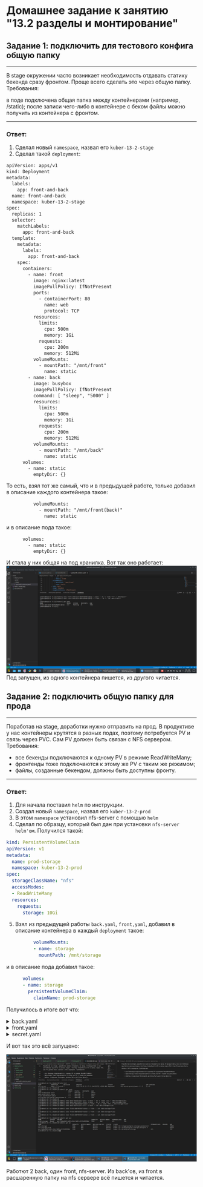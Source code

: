 # Домашнее задание к занятию "13.2 разделы и монтирование"

## Задание 1: подключить для тестового конфига общую папку

---

В stage окружении часто возникает необходимость отдавать статику бекенда сразу фронтом. Проще всего сделать это через общую папку. Требования:

в поде подключена общая папка между контейнерами (например, /static);
после записи чего-либо в контейнере с беком файлы можно получить из контейнера с фронтом.

---
### Ответ:

1. Сделал новый `namespace`, назвал его `kuber-13-2-stage`
2. Сделал такой `deployment`:
```
apiVersion: apps/v1
kind: Deployment
metadata:
  labels:
    app: front-and-back
  name: front-and-back
  namespace: kuber-13-2-stage
spec:
  replicas: 1
  selector:
    matchLabels:
      app: front-and-back
  template:
    metadata:
      labels:
        app: front-and-back
    spec:
      containers:
        - name: front
          image: nginx:latest
          imagePullPolicy: IfNotPresent
          ports: 
            - containerPort: 80
              name: web
              protocol: TCP
          resources:
            limits:
              cpu: 500m
              memory: 1Gi
            requests:
              cpu: 200m
              memory: 512Mi
          volumeMounts:
            - mountPath: "/mnt/front"
              name: static
        - name: back
          image: busybox
          imagePullPolicy: IfNotPresent
          command: [ "sleep", "5000" ]
          resources:
            limits:
              cpu: 500m
              memory: 1Gi
            requests:
              cpu: 200m
              memory: 512Mi
          volumeMounts:
            - mountPath: "/mnt/back"
              name: static
      volumes:
        - name: static
          emptyDir: {}
```
То есть, взял тот же самый, что и в предыдущей работе, только добавил в описание каждого контейнера такое:
```
          volumeMounts:
            - mountPath: "/mnt/front(back)"
              name: static
```
и в описание пода такое:
```
      volumes:
        - name: static
          emptyDir: {}
```
И стала у них общая на под хранилка. Вот так оно работает:
![](Task1.png)
Под запущен, из одного контейнера пишется, из другого читается.


## Задание 2: подключить общую папку для прода

---

Поработав на stage, доработки нужно отправить на прод. В продуктиве у нас контейнеры крутятся в разных подах, поэтому потребуется PV и связь через PVC. Сам PV должен быть связан с NFS сервером. Требования:

- все бекенды подключаются к одному PV в режиме ReadWriteMany;
- фронтенды тоже подключаются к этому же PV с таким же режимом;
- файлы, созданные бекендом, должны быть доступны фронту.


---

### Ответ:

1. Для начала поставил `helm` по инструкции.
2. Создал новый `namespace`, назвал его `kuber-13-2-prod`
3. В этом `namespace` установил nfs-server с помощью `helm`
4. Сделал по образцу, который был дан при установки `nfs-server` `helm'ом`. Получился такой:
```yaml
kind: PersistentVolumeClaim
apiVersion: v1
metadata:
  name: prod-storage
  namespace: kuber-13-2-prod
spec:
  storageClassName: "nfs"
  accessModes:
  - ReadWriteMany
  resources:
    requests:
      storage: 10Gi
```
5. Взял из предыдущей работы `back.yaml`, `front,yaml`, добавил в описание контейнера в каждый `deployment` такое:
```yaml
          volumeMounts:
          - name: storage
            mountPath: /mnt/storage  
```
и в описание пода добавил такое:
```yaml
      volumes:
      - name: storage
        persistentVolumeClaim:
          claimName: prod-storage 
```
Получилось в итоге вот что:

<details>
    <summary>back.yaml</summary>
    
  ```yaml
apiVersion: apps/v1
kind: Deployment
metadata:
  labels:
    app: back
  name: back
  namespace: kuber-13-2-prod
spec:
  replicas: 2
  selector:
    matchLabels:
      app: back
  template:
    metadata:
      labels:
        app: back
    spec:
      containers:
        - name: back
          image: busybox
          imagePullPolicy: IfNotPresent
          command: [ "sleep", "5000" ]
          resources:
            limits:
              cpu: 500m
              memory: 1Gi
            requests:
              cpu: 200m
              memory: 512Mi
          volumeMounts:
          - name: storage
            mountPath: /mnt/storage   
          env:
            - name: SECURE_POSTGRES_PASSWORD
              valueFrom:
                secretKeyRef:
                  name: mysecret
                  key: POSTGRES_PASSWORD          
            - name: SECURE_POSTGRES_USER
              valueFrom:
                secretKeyRef:
                  name: mysecret
                  key: POSTGRES_USER
            - name: SECURE_POSTGRES_PORT
              valueFrom:
                secretKeyRef:
                  name: mysecret
                  key: POSTGRES_PORT 
            - name: SECURE_POSTGRES_DBNAME
              valueFrom:
                secretKeyRef:
                  name: mysecret
                  key: POSTGRES_DBNAME
            - name: SECURE_POSTGRES_SERVICE_NAME
              valueFrom:
                secretKeyRef:
                  name: mysecret
                  key: POSTGRES_SERVICE_NAME                            
      volumes:
      - name: storage
        persistentVolumeClaim:
          claimName: prod-storage                                   
---
apiVersion: v1
kind: Service
metadata:
  name: back
  namespace: kuber-13-2-prod
spec:
  ports:
    - name: back
      port: 8080
      targetPort: 8080
  selector:
    app: back
  type: ClusterIP
  ```
</details>


<details>
    <summary>front.yaml</summary>
    
  ```yaml
apiVersion: apps/v1
kind: Deployment
metadata:
  labels:
    app: front
  name: front
  namespace: kuber-13-2-prod
spec:
  replicas: 1
  selector:
    matchLabels:
      app: front
  template:
    metadata:
      labels:
        app: front
    spec:
      containers:
        - name: front
          image: nginx:latest
          imagePullPolicy: IfNotPresent
          ports: 
            - containerPort: 80
              name: web
              protocol: TCP
          env:
            - name: back-url
              value: back
            - name: back-port
              value: "8080"
          resources:
            limits:
              cpu: 500m
              memory: 1Gi
            requests:
              cpu: 200m
              memory: 512Mi
          volumeMounts:
          - name: storage
            mountPath: /mnt/storage 
      volumes:
      - name: storage
        persistentVolumeClaim:
          claimName: prod-storage  
---
apiVersion: v1
kind: Service
metadata:
  name: nodeport
  namespace: kuber-13-2-prod
spec:
  ports:
    - name: front
      port: 80
      nodePort: 32181
      targetPort: 8080
  selector:
    app: front
  type: NodePort
  ```
</details>

<details>
    <summary>secret.yaml</summary>
    
  ```yaml
apiVersion: v1
kind: Secret
metadata:
  name: mysecret
type: Opaque
data:
  POSTGRES_PASSWORD: dGVzdHBhc3M=
  POSTGRES_USER: cG9zdGdyZXM=
  POSTGRES_PORT: NTQzMg==
  POSTGRES_DBNAME: cG9zdGdyZXM=
  POSTGRES_SERVICE_NAME: cG9zdGdyZXM=
  ```
</details>

И вот так это всё запущено:

![](Task2.png)

Работют 2 back, один front, nfs-server. Из back'ов, из front в расшаренную папку на nfs сервере всё пишется и читается.
